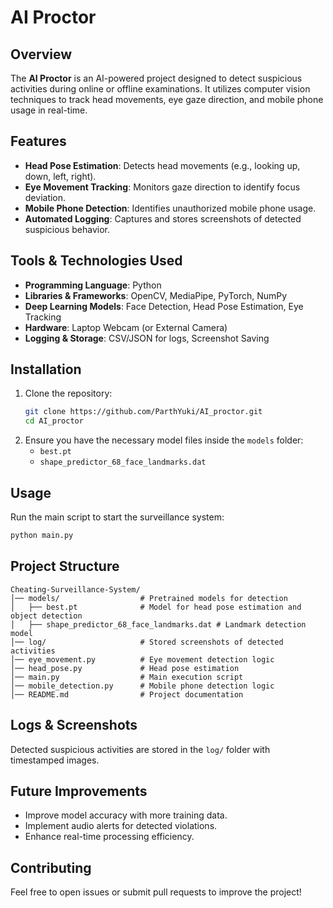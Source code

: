 # AI Proctor

## Overview
The **AI Proctor** is an AI-powered project designed to detect suspicious activities during online or offline examinations. It utilizes computer vision techniques to track head movements, eye gaze direction, and mobile phone usage in real-time.

## Features
- **Head Pose Estimation**: Detects head movements (e.g., looking up, down, left, right).
- **Eye Movement Tracking**: Monitors gaze direction to identify focus deviation.
- **Mobile Phone Detection**: Identifies unauthorized mobile phone usage.
- **Automated Logging**: Captures and stores screenshots of detected suspicious behavior.

## Tools & Technologies Used
- **Programming Language**: Python
- **Libraries & Frameworks**: OpenCV, MediaPipe, PyTorch, NumPy
- **Deep Learning Models**: Face Detection, Head Pose Estimation, Eye Tracking
- **Hardware**: Laptop Webcam (or External Camera)
- **Logging & Storage**: CSV/JSON for logs, Screenshot Saving

## Installation
1. Clone the repository:
   ```bash
   git clone https://github.com/ParthYuki/AI_proctor.git
   cd AI_proctor
   ```
2. Ensure you have the necessary model files inside the `models` folder:
   - `best.pt`
   - `shape_predictor_68_face_landmarks.dat`

## Usage
Run the main script to start the surveillance system:
```bash
python main.py
```

## Project Structure
```
Cheating-Surveillance-System/
│── models/                  # Pretrained models for detection
│   ├── best.pt              # Model for head pose estimation and object detection
│   ├── shape_predictor_68_face_landmarks.dat # Landmark detection model
│── log/                     # Stored screenshots of detected activities
│── eye_movement.py          # Eye movement detection logic
│── head_pose.py             # Head pose estimation
│── main.py                  # Main execution script
│── mobile_detection.py      # Mobile phone detection logic
│── README.md                # Project documentation
```

## Logs & Screenshots
Detected suspicious activities are stored in the `log/` folder with timestamped images.

## Future Improvements
- Improve model accuracy with more training data.
- Implement audio alerts for detected violations.
- Enhance real-time processing efficiency.

## Contributing
Feel free to open issues or submit pull requests to improve the project!
